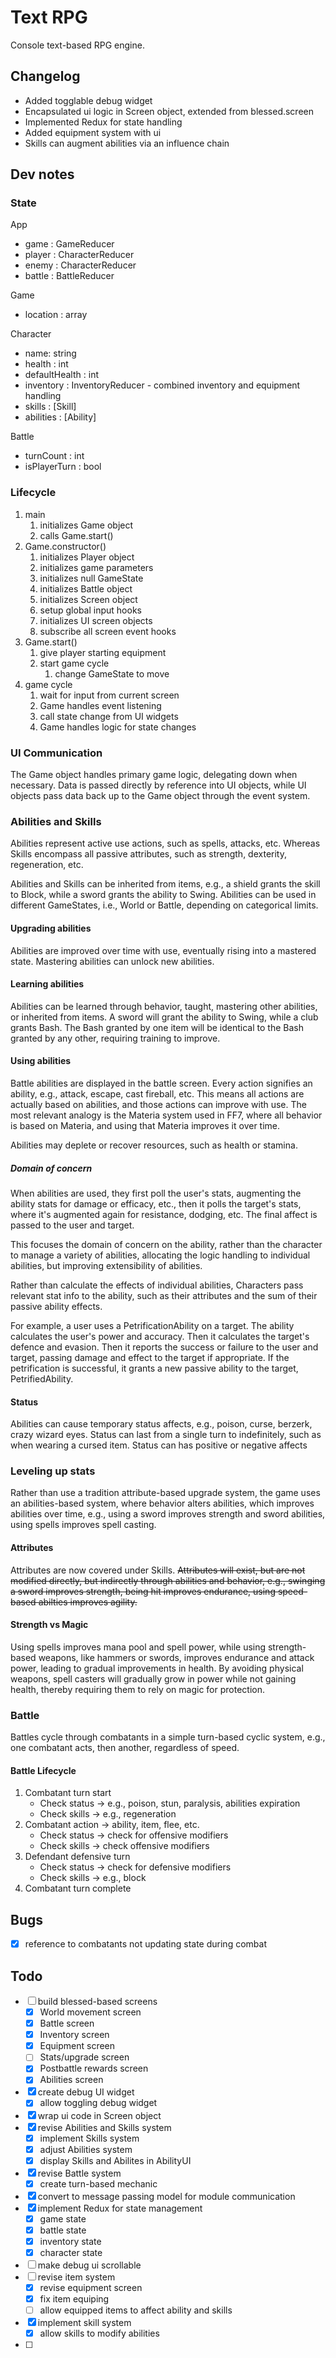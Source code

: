 # Text RPG
Console text-based RPG engine.

## Changelog
- Added togglable debug widget
- Encapsulated ui logic in Screen object, extended from blessed.screen
- Implemented Redux for state handling
- Added equipment system with ui
- Skills can augment abilities via an influence chain

## Dev notes

### State

App
 - game     : GameReducer
 - player   : CharacterReducer
 - enemy    : CharacterReducer
 - battle   : BattleReducer

Game
 - location : array

Character
 * name: string
 * health : int
 * defaultHealth : int
 * inventory : InventoryReducer - combined inventory and equipment handling
 * skills : [Skill]
 * abilities : [Ability]

Battle
 - turnCount : int
 - isPlayerTurn : bool


### Lifecycle
1. main 
    1. initializes Game object
    2. calls Game.start()
2. Game.constructor() 
    1. initializes Player object
    2. initializes game parameters
    3. initializes null GameState 
    4. initializes Battle object
    5. initializes Screen object
    6. setup global input hooks
    7. initializes UI screen objects
    8. subscribe all screen event hooks
3. Game.start()
    1. give player starting equipment
    2. start game cycle
        1. change GameState to move
4. game cycle
    1. wait for input from current screen
    2. Game handles event listening
    3. call state change from UI widgets
    4. Game handles logic for state changes


### UI Communication
The Game object handles primary game logic, delegating down when necessary. Data is passed directly by reference into UI objects, while UI objects pass data back up to the Game object through the event system.

### Abilities and Skills
Abilities represent active use actions, such as spells, attacks, etc. Whereas Skills encompass all passive attributes, such as strength, dexterity, regeneration, etc.

Abilities and Skills can be inherited from items, e.g., a shield grants the skill to Block, while a sword grants the ability to Swing. Abilities can be used in different GameStates, i.e., World or Battle, depending on categorical limits.

#### Upgrading abilities
Abilities are improved over time with use, eventually rising into a mastered state. Mastering abilities can unlock new abilities.

#### Learning abilities
Abilities can be learned through behavior, taught, mastering other abilities, or inherited from items. A sword will grant the ability to Swing, while a club grants Bash. The Bash granted by one item will be identical to the Bash granted by any other, requiring training to improve.

#### Using abilities
Battle abilities are displayed in the battle screen. Every action signifies an ability, e.g., attack, escape, cast fireball, etc. This means all actions are actually based on abilities, and those actions can improve with use. The most relevant analogy is the Materia system used in FF7, where all behavior is based on Materia, and using that Materia improves it over time.

Abilities may deplete or recover resources, such as health or stamina.

##### Domain of concern
When abilities are used, they first poll the user's stats, augmenting the ability stats for damage or efficacy, etc., then it polls the target's stats, where it's augmented again for resistance, dodging, etc. The final affect is passed to the user and target.

This focuses the domain of concern on the ability, rather than the character to manage a variety of abilities, allocating the logic handling to individual abilities, but improving extensibility of abilities. 

Rather than calculate the effects of individual abilities, Characters pass relevant stat info to the ability, such as their attributes and the sum of their passive ability effects.

For example, a user uses a PetrificationAbility on a target. The ability calculates the user's power and accuracy. Then it calculates the target's defence and evasion. Then it reports the success or failure to the user and target, passing damage and effect to the target if appropriate. If the petrification is successful, it grants a new passive ability to the target, PetrifiedAbility.

#### Status
Abilities can cause temporary status affects, e.g., poison, curse, berzerk, crazy wizard eyes. Status can last from a single turn to indefinitely, such as when wearing a cursed item. Status can has positive or negative affects

### Leveling up stats
Rather than use a tradition attribute-based upgrade system, the game uses an abilities-based system, where behavior alters abilities, which improves abilities over time, e.g., using a sword improves strength and sword abilities, using spells improves spell casting.

#### Attributes 
Attributes are now covered under Skills.
~~Attributes will exist, but are not modified directly, but indirectly through abilities and behavior, e.g., swinging a sword improves strength, being hit improves endurance, using speed-based abilties improves agility.~~

#### Strength vs Magic
Using spells improves mana pool and spell power, while using strength-based weapons, like hammers or swords, improves endurance and attack power, leading to gradual improvements in health. By avoiding physical weapons, spell casters will gradually grow in power while not gaining health, thereby requiring them to rely on magic for protection.

### Battle
Battles cycle through combatants in a simple turn-based cyclic system, e.g., one combatant acts, then another, regardless of speed.

#### Battle Lifecycle
1. Combatant turn start
    - Check status -> e.g., poison, stun, paralysis, abilities expiration
    - Check skills -> e.g., regeneration
2. Combatant action -> ability, item, flee, etc.
    - Check status -> check for offensive modifiers
    - Check skills -> check offensive modifiers
3. Defendant defensive turn
    - Check status -> check for defensive modifiers
    - Check skills -> e.g., block
4. Combatant turn complete

## Bugs
- [x] reference to combatants not updating state during combat

## Todo
 - [ ] build blessed-based screens
     + [x] World movement screen
     + [x] Battle screen
     + [x] Inventory screen
     + [x] Equipment screen
     + [ ] Stats/upgrade screen
     + [x] Postbattle rewards screen
     + [x] Abilities screen
 - [x] create debug UI widget 
    + [x] allow toggling debug widget
 - [x] wrap ui code in Screen object 
 - [x] revise Abilities and Skills system
    + [x] implement Skills system
    + [x] adjust Abilities system
    + [x] display Skills and Abilites in AbilityUI
 - [x] revise Battle system
    + [x] create turn-based mechanic
 - [x] convert to message passing model for module communication
 - [x] implement Redux for state management
    - [x] game state
    - [x] battle state
    - [x] inventory state
    - [x] character state
- [ ] make debug ui scrollable
- [ ] revise item system
    - [x] revise equipment screen
    - [x] fix item equiping
    - [ ] allow equipped items to affect ability and skills
- [x] implement skill system
    - [x] allow skills to modify abilities
- [ ] 





